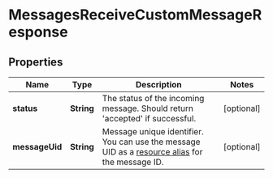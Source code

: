 

# MessagesReceiveCustomMessageResponse


## Properties

| Name | Type | Description | Notes |
|------------ | ------------- | ------------- | -------------|
|**status** | **String** | The status of the incoming message. Should return &#39;accepted&#39; if successful. |  [optional] |
|**messageUid** | **String** | Message unique identifier. You can use the message UID as a [resource alias](https://dev.frontapp.com/docs/resource-aliases-1) for the message ID. |  [optional] |



